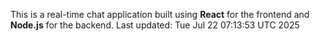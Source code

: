 This is a real-time chat application built using **React** for the frontend and **Node.js** for the backend.
Last updated: Tue Jul 22 07:13:53 UTC 2025
